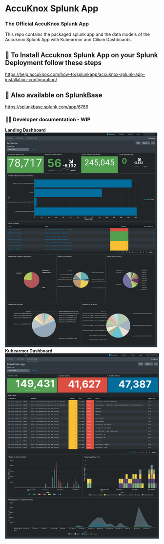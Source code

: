 # AccuKnox Splunk App 

### The Official AccuKnox Splunk App

 This repo contains the packaged splunk app and the data models of the Accuknox Splunk App with Kubearmor and Cilium Dashboards.



## 📂 To Install Accuknox Splunk App on your Splunk Deployment  follow these steps 
https://help.accuknox.com/how-to/splunkapp/accuknox-splunk-app-installation-configuration/

## 💼 Also available on SplunkBase
https://splunkbase.splunk.com/app/6766


### 👩‍💻  Developer documentation - WIP

**Landing Dashboard**
![enter image description here](https://raw.githubusercontent.com/AbhinavCSY/SplunkApp/main/Dashboards/Frame%20%285%29.png)
**Kubearmor Dashboard**
![enter image description here](https://raw.githubusercontent.com/AbhinavCSY/SplunkApp/main/Dashboards/Frame%20%286%29.png)
